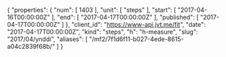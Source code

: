{
  "properties": {
    "num": [
      1403
    ],
    "unit": [
      "steps"
    ],
    "start": [
      "2017-04-16T00:00:00Z"
    ],
    "end": [
      "2017-04-17T00:00:00Z"
    ],
    "published": [
      "2017-04-17T00:00:00Z"
    ]
  },
  "client_id": "https://www-api.jvt.me/fit",
  "date": "2017-04-17T00:00:00Z",
  "kind": "steps",
  "h": "h-measure",
  "slug": "2017/04/ynddi",
  "aliases": [
    "/mf2/7f1d6f11-b027-4ede-8615-a04c2839f68b/"
  ]
}
